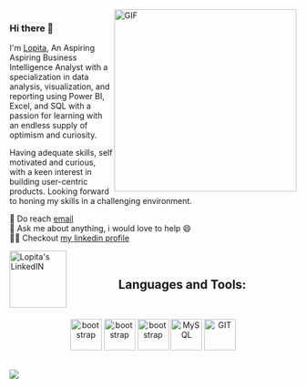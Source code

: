 
<!--
**suranjanachary/suranjanachary** is a ✨ _special_ ✨ repository because its `README.md` (this file) appears on your GitHub profile.

Here are some ideas to get you started:

- 🔭 I’m currently working on ...
- 🌱 I’m currently learning ...
- 👯 I’m looking to collaborate on ...
- 🤔 I’m looking for help with ...
- 💬 Ask me about ...
- 📫 How to reach me: ...
- 😄 Pronouns: ...
- ⚡ Fun fact: ...
-->
 <img align="right" alt="GIF" src="https://user-images.githubusercontent.com/75193540/156818786-1dc5df82-3864-4628-a77d-c34f8c6ceeeb.gif" width="320px" />

### Hi there 👋

I'm [Lopita](https://github.com/MLopita), An Aspiring Aspiring Business Intelligence Analyst with a specialization in data analysis, visualization, and reporting using Power BI, Excel, and SQL with a passion for learning with an endless supply of optimism and curiosity.


Having adequate skills, self motivated and
curious, with a keen interest in building user-centric products. Looking
forward to honing my skills in a challenging environment.<br/>


  💼 Do reach [email](mailto:lopitamishra2001@gmail.com) <br/>
  💬 Ask me about anything, i would love to help 😄 <br/>
  👨‍💻 Checkout [my linkedin profile](https://www.linkedin.com/in/lopita-mishra-096534191/) <br/>
  



<a href="https://www.linkedin.com/in/lopita-mishra-096534191/">
  <img align="left" alt="Lopita's LinkedIN" width="100px" src="https://cdn.icon-icons.com/icons2/2530/PNG/512/linkedin_button_icon_151847.png" />
</a>



<br />

<span><h2 align="center">Languages and Tools:</h2>
  <br>
  <p align="center">
      <img src="https://www.logo.wine/a/logo/Microsoft_Excel/Microsoft_Excel-Logo.wine.svg" alt="bootstrap" width="55" height="55"/>
      <img src="https://encrypted-tbn0.gstatic.com/images?q=tbn:ANd9GcQehluBNF3SKu2CBgVRJ9vNOEyMvCOaRoucy2ptwp0-OuPc7PltV-fbT2WIJOTnzPy1wEs&usqp=CAU" alt="bootstrap" width="55" height="55"/>
      <img src="https://cdn.worldvectorlogo.com/logos/python-3.svg" alt="bootstrap" width="55" height="55"/>
      <img src="https://www.svgrepo.com/show/354099/mysql.svg" alt="MySQL"  height="55"/>
      <img src="https://www.vectorlogo.zone/logos/git-scm/git-scm-icon.svg" alt="GIT" width="55" height="55" marginleft="15"/>
</p></span>


<br/>
  
 <img  src="https://raw.githubusercontent.com/Trilokia/Trilokia/379277808c61ef204768a61bbc5d25bc7798ccf1/bottom_header.svg" />

